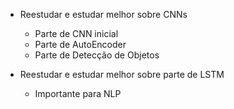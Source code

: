- Reestudar e estudar melhor sobre CNNs
    - Parte de CNN inicial
    - Parte de AutoEncoder
    - Parte de Detecção de Objetos

- Reestudar e estudar melhor sobre parte de LSTM
    - Importante para NLP